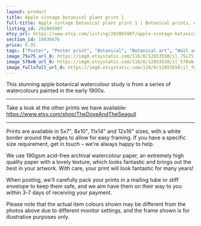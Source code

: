 ```yaml
---
layout: product
title: Apple vintage botanical plant print 1 
full-title: Apple vintage botanical plant print 1 | Botanical prints, wall art, room decor, vintage print, watercolour | High quality print
listing_id: 292065907
etsy_url: https://www.etsy.com/listing/292065907/apple-vintage-botanical-plant-print-1?utm_source=thedoveandtheseagull&utm_medium=api&utm_campaign=api
section_id: 19036676
price: 6.95
tags: ["Poster", "Poster print", "Botanical", "Botanical art", "Wall art", "Botanical poster", "Photograph", "Vintage", "Plant", "Watercolour", "Apple", "Fruit", "High quality print"]
image_75x75_url_0: https://img0.etsystatic.com/118/0/12853550/il_75x75.967665874_2ccm.jpg
image_570xN_url_0: https://img0.etsystatic.com/118/0/12853550/il_570xN.967665874_2ccm.jpg
image_fullxfull_url_0: https://img0.etsystatic.com/118/0/12853550/il_fullxfull.967665874_2ccm.jpg
---
```

This stunning apple botanical watercolour study is from a series of watercolours painted in the early 1900s.

---

Take a look at the other prints we have available:
https://www.etsy.com/shop/TheDoveAndTheSeagull

---

Prints are available in 5x7&quot;, 8x10&quot;, 11x14&quot; and 12x16&quot; sizes, with a white border around the edges to allow for easy framing. If you have a specific size requirement, get in touch – we&#39;re always happy to help.

We use 190gsm acid-free archival watercolour paper, an extremely high quality paper with a lovely texture, which looks fantastic and brings out the best in your artwork. With care, your print will look fantastic for many years!

When posting, we&#39;ll carefully pack your prints in a mailing tube or stiff envelope to keep them safe, and we aim have them on their way to you within 3-7 days of receiving your payment.

Please note that the actual item colours shown may be different from the photos above due to different monitor settings, and the frame shown is for illustrative purposes only.
